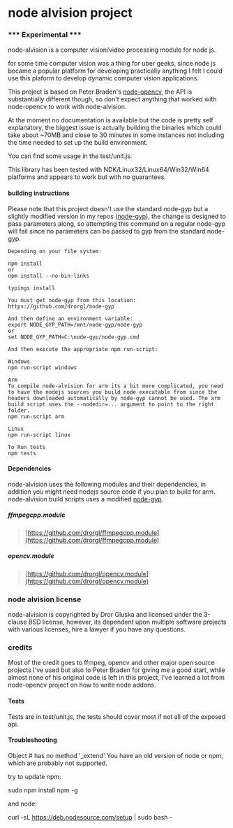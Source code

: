 # node alvision project

### *** Experimental ***

node-alvision is a computer vision/video processing module for node js.

for some time computer vision was a thing for uber geeks, since node js became a popular platform for developing practically anything I felt I could use this plaform to develop dynamic computer vision applications.

This project is based on Peter Braden's [node-opencv](https://peterbraden.github.io/node-opencv/), the API is substantially different though, so don't expect anything that worked with node-opencv to work with node-alvision.

At the moment no documentation is available but the code is pretty self explanatory, the biggest issue is actually building the binaries which could take about ~70MB and close to 30 minutes in some instances not including the time needed to set up the build environment.

You can find some usage in the test/unit.js.

This library has been tested with NDK/Linux32/Linux64/Win32/Win64 platforms and appears to work but with no guarantees.

#### building instructions

Please note that this project doesn't use the standard node-gyp but a slightly modified version in my repos ([node-gyp](https://github.com/drorgl/node-gyp)), the change is designed to pass parameters along, so attempting this command on a regular node-gyp will fail since no parameters can be passed to gyp from the standard node-gyp.

```
Depending on your file system:

npm install
or
npm install --no-bin-links

typings install

You must get node-gyp from this location:
https://github.com/drorgl/node-gyp

And then define an environment variable:
export NODE_GYP_PATH=/mnt/node-gyp/node-gyp
or
set NODE_GYP_PATH=C:\node-gyp/node-gyp.cmd

And then execute the appropriate npm run-script:

Windows
npm run-script windows

Arm
To compile node-alvision for arm its a bit more complicated, you need to have the nodejs sources you build node executable from since the headers downloaded automatically by node-gyp cannot be used. The arm build script uses the --nodedir=... argument to point to the right folder.
npm run-script arm

Linux
npm run-script linux

To Run tests
npm tests

```

#### Dependencies
node-alvision uses the following modules and their dependencies, in addition you might need nodejs source code if you plan to build for arm. 
node-alvision build scripts uses a modified [node-gyp](https://github.com/drorgl/node-gyp).

##### ffmpegcpp.module
>
>[https://github.com/drorgl/ffmpegcpp.module](https://github.com/drorgl/ffmpegcpp.module)
>

##### opencv.module
>
>[https://github.com/drorgl/opencv.module](https://github.com/drorgl/opencv.module)
>




### node alvision license
node-alvision is copyrighted by Dror Gluska and licensed under the 3-clause BSD license, however, its dependent upon multiple software projects with various licenses, hire a lawyer if you have any questions.

### credits
Most of the credit goes to ffmpeg, opencv and other major open source projects I've used but also to Peter Braden for giving me a good start, while almost none of his original code is left in this project, I've learned a lot from node-opencv project on how to write node addons.

#### Tests
Tests are in test/unit.js, the tests should cover most if not all of the exposed api.


#### Troubleshooting
Object #<Object> has no method '_extend'
You have an old version of node or npm, which are probably not supported.

try to update npm:

sudo npm install npm -g

and node:

curl -sL https://deb.nodesource.com/setup | sudo bash -

